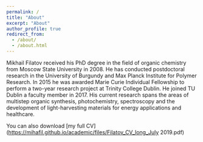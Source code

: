 ```yaml
---
permalink: /
title: "About"
excerpt: "About"
author_profile: true
redirect_from: 
  - /about/
  - /about.html
---
```


Mikhail Filatov received his PhD degree in the field of organic chemistry from Moscow State University in 2008. He has conducted postdoctoral research in the University of Burgundy and Max Planck Institute for Polymer Research. In 2015 he was awarded Marie Curie Individual Fellowship to perform a two-year research project at Trinity College Dublin. He joined TU Dublin a faculty member in 2017. His current research spans the areas of multistep organic synthesis, photochemistry, spectroscopy and the development of light-harvesting materials for energy applications and healthcare.

You can also download [my full CV](https://mihafil.github.io/academic/files/Filatov_CV_long_July 2019.pdf)
